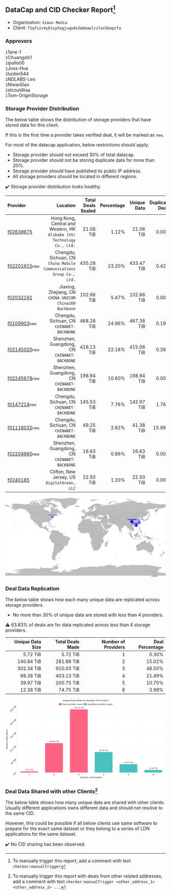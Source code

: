 ## DataCap and CID Checker Report[^1]
 - Organization: `Ximan Media`
 - Client: `f1qfczv4ybluy5agjuqodx3ebmawlczlos5bopzfa`
### Approvers
`1`1ane-1<br/>`1`Chuangshi1<br/>`1`ipollo00<br/>`1`Joss-Hua<br/>`1`luobin544<br/>`1`NDLABS-Leo<br/>`1`NiwanDao<br/>`2`stcouldlisa<br/>`1`Tom-OriginStorage

### Storage Provider Distribution
The below table shows the distribution of storage providers that have stored data for this client.

If this is the first time a provider takes verified deal, it will be marked as `new`.

For most of the datacap application, below restrictions should apply.
 - Storage provider should not exceed 30% of total datacap.
 - Storage provider should not be storing duplicate data for more than 20%.
 - Storage provider should have published its public IP address.
 - All storage providers should be located in different regions.

✔️ Storage provider distribution looks healthy.

| Provider                                                    |                                                                   Location | Total Deals Sealed | Percentage | Unique Data | Duplicate Deals |
| :---------------------------------------------------------- | -------------------------------------------------------------------------: | -----------------: | ---------: | ----------: | --------------: |
| [f02639675](https://filfox.info/en/address/f02639675)       | Hong Kong, Central and Western, HK<br/>`Alibaba (US) Technology Co., Ltd.` |          21.06 TiB |      1.12% |   21.06 TiB |           0.00% |
| [f02201915](https://filfox.info/en/address/f02201915)`new`  |     Chengdu, Sichuan, CN<br/>`China Mobile Communications Group Co., Ltd.` |         435.28 TiB |     23.20% |  433.47 TiB |           0.42% |
| [f02032191](https://filfox.info/en/address/f02032191)       |                 Jiaxing, Zhejiang, CN<br/>`CHINA UNICOM China169 Backbone` |         102.66 TiB |      5.47% |  102.66 TiB |           0.00% |
| [f0109903](https://filfox.info/en/address/f0109903)`new`    |                               Chengdu, Sichuan, CN<br/>`CHINANET-BACKBONE` |         468.28 TiB |     24.96% |  467.38 TiB |           0.19% |
| [f02145020](https://filfox.info/en/address/f02145020)`new`  |                            Shenzhen, Guangdong, CN<br/>`CHINANET-BACKBONE` |         416.13 TiB |     22.18% |  415.06 TiB |           0.26% |
| [f02245978](https://filfox.info/en/address/f02245978)`new`  |                            Shenzhen, Guangdong, CN<br/>`CHINANET-BACKBONE` |         198.94 TiB |     10.60% |  198.94 TiB |           0.00% |
| [f0147214](https://filfox.info/en/address/f0147214)`new`    |                               Chengdu, Sichuan, CN<br/>`CHINANET-BACKBONE` |         145.53 TiB |      7.76% |  142.97 TiB |           1.76% |
| [f01118032](https://filfox.info/en/address/f01118032)`new`  |                               Chengdu, Sichuan, CN<br/>`CHINANET-BACKBONE` |          49.25 TiB |      2.62% |   41.38 TiB |          15.99% |
| [f02204960](https://filfox.info/en/address/f02204960)`new`  |                            Shenzhen, Guangdong, CN<br/>`CHINANET-BACKBONE` |          16.63 TiB |      0.89% |   16.63 TiB |           0.00% |
| [f0240185](https://filfox.info/en/address/f0240185)         |                            Clifton, New Jersey, US<br/>`DigitalOcean, LLC` |          22.50 TiB |      1.20% |   22.50 TiB |           0.00% |

<img src="https://raw.githubusercontent.com/data-preservation-programs/filplus-checker-assets/main/filecoin-project/filecoin-plus-large-datasets/issues/1039/1694055844037.png"/>

### Deal Data Replication
The below table shows how each many unique data are replicated across storage providers.

- No more than 30% of unique data are stored with less than 4 providers.

⚠️ 63.83% of deals are for data replicated across less than 4 storage providers.

| Unique Data Size | Total Deals Made | Number of Providers | Deal Percentage |
| ---------------: | ---------------: | ------------------: | --------------: |
|         5.72 TiB |         5.72 TiB |                   1 |           0.30% |
|       140.84 TiB |       281.88 TiB |                   2 |          15.02% |
|       302.34 TiB |       910.03 TiB |                   3 |          48.50% |
|        98.38 TiB |       403.13 TiB |                   4 |          21.49% |
|        39.97 TiB |       200.75 TiB |                   5 |          10.70% |
|        12.38 TiB |        74.75 TiB |                   6 |           3.98% |

<img src="https://raw.githubusercontent.com/data-preservation-programs/filplus-checker-assets/main/filecoin-project/filecoin-plus-large-datasets/issues/1039/1694055845188.png"/>

### Deal Data Shared with other Clients[^3]
The below table shows how many unique data are shared with other clients.
Usually different applications owns different data and should not resolve to the same CID.

However, this could be possible if all below clients use same software to prepare for the exact same dataset or they belong to a series of LDN applications for the same dataset.

✔️ No CID sharing has been observed.

[^1]: To manually trigger this report, add a comment with text `checker:manualTrigger`

[^2]: Deals from those addresses are combined into this report as they are specified with `checker:manualTrigger`

[^3]: To manually trigger this report with deals from other related addresses, add a comment with text `checker:manualTrigger <other_address_1> <other_address_2> ...`

